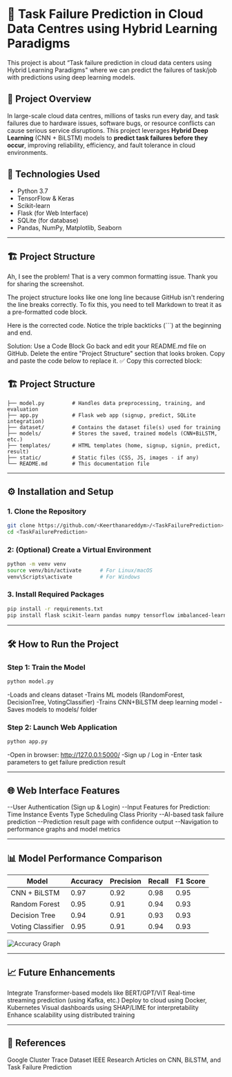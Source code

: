 # 🚀 Task Failure Prediction in Cloud Data Centres using Hybrid Learning Paradigms
This project is about “Task failure prediction in cloud data centers using Hybrid Learning Paradigms" where we can predict the failures of task/job with predictions using deep learning models.


## 📌 Project Overview

In large-scale cloud data centres, millions of tasks run every day, and task failures due to hardware issues, software bugs, or resource conflicts can cause serious service disruptions. This project leverages **Hybrid Deep Learning** (CNN + BiLSTM) models to **predict task failures before they occur**, improving reliability, efficiency, and fault tolerance in cloud environments.


## 🧠 Technologies Used

- Python 3.7
- TensorFlow & Keras
- Scikit-learn
- Flask (for Web Interface)
- SQLite (for database)
- Pandas, NumPy, Matplotlib, Seaborn

---
## 🏗️ Project Structure
Ah, I see the problem! That is a very common formatting issue. Thank you for sharing the screenshot.

The project structure looks like one long line because GitHub isn't rendering the line breaks correctly. To fix this, you need to tell Markdown to treat it as a pre-formatted code block.

Here is the corrected code. Notice the triple backticks (```) at the beginning and end.

Solution: Use a Code Block
Go back and edit your README.md file on GitHub.
Delete the entire "Project Structure" section that looks broken.
Copy and paste the code below to replace it.
✅ Copy this corrected block:



## 🏗️ Project Structure

```
├── model.py         # Handles data preprocessing, training, and evaluation
├── app.py           # Flask web app (signup, predict, SQLite integration)
├── dataset/         # Contains the dataset file(s) used for training
├── models/          # Stores the saved, trained models (CNN+BiLSTM, etc.)
├── templates/       # HTML templates (home, signup, signin, predict, result)
├── static/          # Static files (CSS, JS, images - if any)
└── README.md        # This documentation file

```
---
## ⚙️ Installation and Setup

### 1. Clone the Repository

```bash
git clone https://github.com/<Keerthanareddym>/<TaskFailurePrediction>.git
cd <TaskFailurePrediction>
```

### 2: (Optional) Create a Virtual Environment

```bash
python -m venv venv
source venv/bin/activate      # For Linux/macOS
venv\Scripts\activate         # For Windows
```
### 3. Install Required Packages

```bash
pip install -r requirements.txt
pip install flask scikit-learn pandas numpy tensorflow imbalanced-learn joblib
```
--- 

## 🛠️ How to Run the Project

### Step 1: Train the Model
```bash
python model.py
```
-Loads and cleans dataset
-Trains ML models (RandomForest, DecisionTree, VotingClassifier)
-Trains CNN+BiLSTM deep learning model
-Saves models to models/ folder

### Step 2: Launch Web Application
```bash
python app.py
```
-Open in browser: http://127.0.0.1:5000/
-Sign up / Log in
-Enter task parameters to get failure prediction result

---
## 🌐 Web Interface Features

--User Authentication (Sign up & Login)
--Input Features for Prediction:
    Time
    Instance Events Type
    Scheduling Class
    Priority
--AI-based task failure prediction
--Prediction result page with confidence output
--Navigation to performance graphs and model metrics

---

## 📊 Model Performance Comparison
| Model             | Accuracy | Precision | Recall | F1 Score |
| ----------------- | -------- | --------- | ------ | -------- |
| CNN + BiLSTM      | 0.97     | 0.92      | 0.98   | 0.95     |
| Random Forest     | 0.95     | 0.91      | 0.94   | 0.93     |
| Decision Tree     | 0.94     | 0.91      | 0.93   | 0.93     |
| Voting Classifier | 0.95     | 0.91      | 0.94   | 0.93     |

![Accuracy Graph](![accuracy_comparison](https://github.com/user-attachments/assets/e865e60e-d11d-48f4-921e-bfcd762544dc)
)


---
## 📈 Future Enhancements

Integrate Transformer-based models like BERT/GPT/ViT
Real-time streaming prediction (using Kafka, etc.)
Deploy to cloud using Docker, Kubernetes
Visual dashboards using SHAP/LIME for interpretability
Enhance scalability using distributed training

---
## 📎 References
Google Cluster Trace Dataset
IEEE Research Articles on CNN, BiLSTM, and Task Failure Prediction
